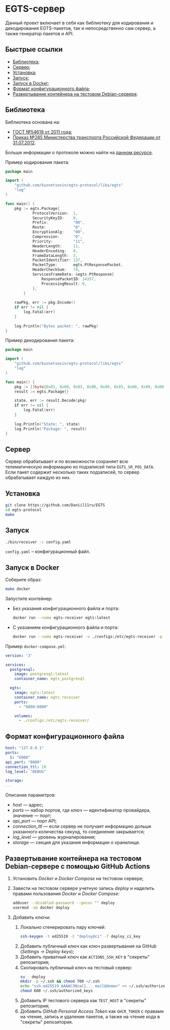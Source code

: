 # EGTS-сервер

Данный проект включает в себя как библиотеку для кодирования и декодирования EGTS-пакетов, так и непосредственно сам сервер, а также генератор пакетов и API.

## Быстрые ссылки

* [Библиотека](#библиотека);
* [Сервер](#сервер);
* [Установка](#установка);
* [Запуск](#запуск);
* [Запуск в Docker](#запуск-в-docker);
* [Формат конфигурационного файла](#формат-конфигурационного-файла);
* [Развертывание контейнера на тестовом Debian-сервере](#развертывание-контейнера-на-тестовом-debian-сервере).

## Библиотека

Библиотека основана на:
* [ГОСТ №54619 от 2011 года](./docs/gost54619-2011.pdf);
* [Приказ №285 Министерства транспорта Российской Федерации от 31.07.2012](./docs/mitrans285.pdf).

Больше информации о протоколе можно найти на [данном ресурсе](https://www.swe-notes.ru/post/protocol-egts/).

Пример кодирования пакета:
```go
package main 

import (
    "github.com/kuznetsovin/egts-protocol/libs/egts"
    "log"
)

func main() {
    pkg := egts.Package{
    		ProtocolVersion:  1,
    		SecurityKeyID:    0,
    		Prefix:           "00",
    		Route:            "0",
    		EncryptionAlg:    "00",
    		Compression:      "0",
    		Priority:         "11",
    		HeaderLength:     11,
    		HeaderEncoding:   0,
    		FrameDataLength:  3,
    		PacketIdentifier: 137,
    		PacketType:       egts.PtResponsePacket,
    		HeaderCheckSum:   74,
    		ServicesFrameData: &egts.PtResponse{
    			ResponsePacketID: 14357,
    			ProcessingResult: 0,
    		},
    	}
    
    rawPkg, err := pkg.Encode()
	if err != nil {
		log.Fatal(err)
	}
    
    log.Println("Bytes packet: ", rawPkg)
}
```

Пример декодирования пакета:
```go
package main 

import (
    "github.com/kuznetsovin/egts-protocol/libs/egts"
    "log"
)

func main() {
    pkg := []byte{0x01, 0x00, 0x03, 0x0B, 0x00, 0x03, 0x00, 0x89, 0x00, 0x00, 0x4A, 0x15, 0x38, 0x00, 0x33, 0xE8}
    result := egts.Package{}

    state, err := result.Decode(pkg)
    if err != nil {
 		log.Fatal(err)
 	}
    
    log.Println("State: ", state)
    log.Println("Package: ", result)
}
```

## Сервер 

Сервер обрабатывает и по возможности сохраняет всю телематическую информацию из подзаписей типа ```EGTS_SR_POS_DATA```. Если пакет содержит несколько таких подзаписей, то сервер обрабатывает каждую из них.

## Установка

```bash
git clone https://github.com/Daniil11ru/EGTS
cd egts-protocol
make
```

## Запуск

```bash
./bin/receiver -c config.yaml
```

```config.yaml``` – конфигурационный файл.

## Запуск в Docker

Соберите образ:
```bash
make docker
```

Запустите контейнер:

<ul>

<li>

Без указания конфигурационного файла и порта:

```bash
docker run --name egts-receiver egts:latest
```

</li>

<li>

С указанием конфигурационного файла и порта:

```bash
docker run --name egts-receiver -v ./configs:/etc/egts-receiver -p 6000:6000 egts:latest
```

</li>

</ul>

Пример ```docker-compose.yml```:

```yaml
version: '3'

services:
  postgresql:
    image: postgresql:latest
    container_name: egts_postgresql

  egts:
    image: egts:latest
    container_name: egts_receiver
    ports:
      - "6000:6000"

    volumes:
      - ./configs:/etc/egts-receiver/
```

## Формат конфигурационного файла

```yaml
host: "127.0.0.1"
ports:
  1: "6000"
api_port: "8000"
connection_ttl: 10
log_level: "DEBUG"

storage:
...
```

Описание параметров:
- *host* — адрес;
- *ports* — набор портов, где ключ — идентификатор провайдера, значение — порт;
- *api_port* — порт API;
- *connection_ttl* — если сервер не получает информацию дольше указанного количества секунд, то соединение закрывается;
- *log_level* — уровень журналирования;
- *storage* — секция для указания информации о хранилище.

## Развертывание контейнера на тестовом Debian-сервере с помощью GitHub Actions

1. Установить *Docker* и *Docker Compose* на тестовом сервере;
2. Завести на тестовом сервере учетную запись *deploy* и наделить правами пользования *Docker* и *Docker Compose*:

	```bash
	adduser --disabled-password --gecos "" deploy
	usermod -aG docker deploy
	```
3. Добавить ключи:
	1. Локально сгенерировать пару ключей:
		```bash
		ssh-keygen -t ed25519 -C "deploy@ci" -f deploy_ci_key
		```
	2. Добавить публичный ключ как ключ развертывания на GitHub (*Settings -> Deploy keys*);
	3. Добавить приватный ключ как ```ACTIONS_SSH_KEY``` в "секреты" репозитория;
	4. Скопировать публичный ключ на тестовый сервер:
		```bash
		su - deploy
		mkdir -p ~/.ssh && chmod 700 ~/.ssh
		echo "ssh-ed25519 AAAAC3NzaC1... mail@domen" >> ~/.ssh/authorized_keys
		chmod 600 ~/.ssh/authorized_keys
		```
	5. Добавить IP тестового сервера как ```TEST_HOST``` в "секреты" репозитория;
	6. Добавить *GitHub Personal Access Token* как ```GHCR_TOKEN``` с правами на чтение, запись и удаление пакетов, а также на чтение кода в "секреты" репозитория.
